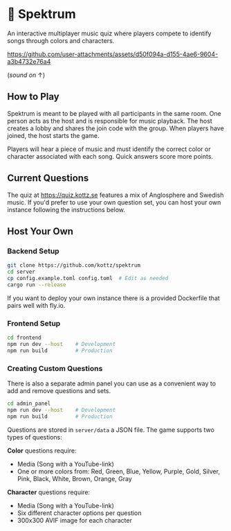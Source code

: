 # 🎵 Spektrum

An interactive multiplayer music quiz where players compete to identify songs through colors and characters.

https://github.com/user-attachments/assets/d50f094a-d155-4ae6-9604-a3b4732e76a4

(*sound on* ↑)

## How to Play

Spektrum is meant to be played with all participants in the same room. One person acts as the host and is responsible for music playback. The host creates a lobby and shares the join code with the group. When players have joined, the host starts the game.

Players will hear a piece of music and must identify the correct color or character associated with each song. Quick answers score more points.

## Current Questions

The quiz at https://quiz.kottz.se features a mix of Anglosphere and Swedish music. If you'd prefer to use your own question set, you can host your own instance following the instructions below.

## Host Your Own

### Backend Setup
```bash
git clone https://github.com/kottz/spektrum
cd server
cp config.example.toml config.toml  # Edit as needed
cargo run --release
```

If you want to deploy your own instance there is a provided Dockerfile that pairs well with fly.io.

### Frontend Setup
```bash
cd frontend
npm run dev --host    # Development
npm run build         # Production
```

### Creating Custom Questions

There is also a separate admin panel you can use as a convenient way to add and remove questions and sets.
```bash
cd admin_panel
npm run dev --host    # Development
npm run build         # Production
```
Questions are stored in `server/data` a JSON file. The game supports two types of questions:

**Color** questions require:
- Media (Song with a YouTube-link)
- One or more colors from: Red, Green, Blue, Yellow, Purple, Gold, Silver, Pink, Black, White, Brown, Orange, Gray

**Character** questions require:
- Media (Song with a YouTube-link)
- Six different character options per question
- 300x300 AVIF image for each character
